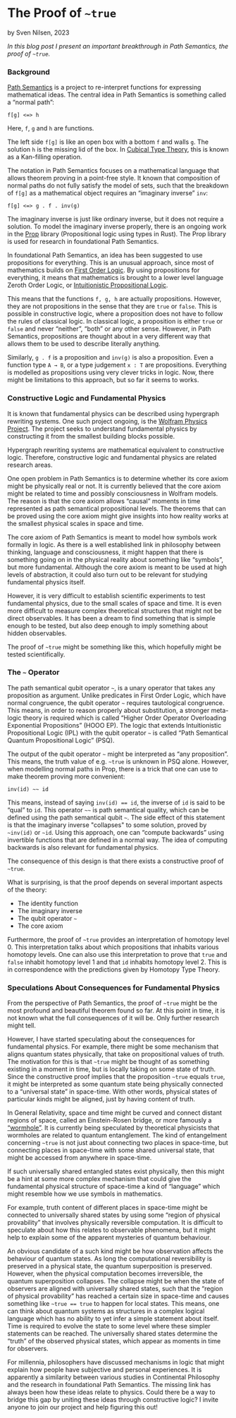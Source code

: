 # The Proof of `~true`
by Sven Nilsen, 2023

*In this blog post I present an important breakthrough in Path Semantics, the proof of `~true`.*

### Background

[Path Semantics](https://github.com/advancedresearch/path_semantics) is a project to re-interpret functions for expressing mathematical ideas.
The central idea in Path Semantics is something called a “normal path”:

```text
f[g] <=> h
```

Here, `f`, `g` and `h` are functions.

The left side `f[g]` is like an open box with a bottom `f` and walls `g`.
The solution `h` is the missing lid of the box.
In [Cubical Type Theory](https://ncatlab.org/nlab/show/cubical+type+theory), this is known as a Kan-filling operation.

The notation in Path Semantics focuses on a mathematical language that allows theorem proving in a point-free style.
It known that composition of normal paths do not fully satisfy the model of sets,
such that the breakdown of `f[g]` as a mathematical object requires an “imaginary inverse” `inv`:

```text
f[g] <=> g . f . inv(g)
```

The imaginary inverse is just like ordinary inverse, but it does not require a solution.
To model the imaginary inverse properly, there is an ongoing work in the [Prop](https://github.com/advancedresearch/prop) library (Propositional logic using types in Rust).
The Prop library is used for research in foundational Path Semantics.

In foundational Path Semantics, an idea has been suggested to use propositions for everything.
This is an unusual approach, since most of mathematics builds on [First Order Logic](https://en.wikipedia.org/wiki/First-order_logic).
By using propositions for everything, it means that mathematics is brought to a lower level language Zeroth Order Logic,
or [Intuitionistic Propositional Logic](https://en.wikipedia.org/wiki/Intuitionistic_logic).

This means that the functions `f, g, h` are actually propositions.
However, they are not propositions in the sense that they are `true` or `false`.
This is possible in constructive logic, where a proposition does not have to follow the rules of classical logic.
In classical logic, a proposition is either `true` or `false` and never “neither”, “both” or any other sense.
However, in Path Semantics, propositions are thought about in a very different way that allows them to be used to describe literally anything.

Similarly, `g . f` is a proposition and `inv(g)` is also a proposition.
Even a function type `A → B`, or a type judgement `x : T` are propositions.
Everything is modelled as propositions using very clever tricks in logic.
Now, there might be limitations to this approach, but so far it seems to works.

### Constructive Logic and Fundamental Physics

It is known that fundamental physics can be described using hypergraph rewriting systems.
One such project ongoing, is the [Wolfram Physics Project](https://wolframphysics.org/).
The project seeks to understand fundamental physics by constructing it from the smallest building blocks possible.

Hypergraph rewriting systems are mathematical equivalent to constructive logic.
Therefore, constructive logic and fundamental physics are related research areas.

One open problem in Path Semantics is to determine whether its core axiom might be physically real or not.
It is currently believed that the core axiom might be related to time and possibly consciousness in Wolfram models.
The reason is that the core axiom allows “causal” moments in time represented as path semantical propositional levels.
The theorems that can be proved using the core axiom might give insights into how reality works at the smallest physical scales in space and time.

The core axiom of Path Semantics is meant to model how symbols work formally in logic.
As there is a well established link in philosophy between thinking, language and consciousness,
it might happen that there is something going on in the physical reality about something like “symbols”, but more fundamental.
Although the core axiom is meant to be used at high levels of abstraction,
it could also turn out to be relevant for studying fundamental physics itself.

However, it is very difficult to establish scientific experiments to test fundamental physics,
due to the small scales of space and time.
It is even more difficult to measure complex theoretical structures that might not be direct observables.
It has been a dream to find something that is simple enough to be tested, but also deep enough to imply something about hidden observables.

The proof of `~true` might be something like this, which hopefully might be tested scientifically.

### The `~` Operator

The path semantical qubit operator `~`, is a unary operator that takes any proposition as argument.
Unlike predicates in First Order Logic, which have normal congruence, the qubit operator `~` requires tautological congruence.
This means, in order to reason properly about substitution, a stronger meta-logic theory is required which is called “Higher Order Operator Overloading Exponential Propositions” (HOOO EP).
The logic that extends Intuitionistic Propositional Logic (IPL) with the qubit operator `~` is called “Path Semantical Quantum Propositional Logic” (PSQ).

The output of the qubit operator `~` might be interpreted as “any proposition”.
This means, the truth value of e.g. `~true` is unknown in PSQ alone.
However, when modelling normal paths in Prop, there is a trick that one can use to make theorem proving more convenient:

```text
inv(id) ~~ id
```

This means, instead of saying `inv(id) == id`, the inverse of `id` is said to be “qual” to `id`.
This operator `~~` is path semantical quality, which can be defined using the path semantical qubit `~`.
The side effect of this statement is that the imaginary inverse "collapses" to some solution, proved by `~inv(id)` or `~id`.
Using this approach, one can “compute backwards” using invertible functions that are defined in a normal way.
The idea of computing backwards is also relevant for fundamental physics.

The consequence of this design is that there exists a constructive proof of `~true`.

What is surprising, is that the proof depends on several important aspects of the theory:

- The identity function
- The imaginary inverse
- The qubit operator `~`
- The core axiom

Furthermore, the proof of `~true` provides an interpretation of homotopy level 0.
This interpretation talks about which propositions that inhabits various homotopy levels.
One can also use this interpretation to prove that `true` and `false` inhabit homotopy level 1 and that `id` inhabits homotopy level 2.
This is in correspondence with the predictions given by Homotopy Type Theory.

### Speculations About Consequences for Fundamental Physics

From the perspective of Path Semantics, the proof of `~true` might be the most profound and beautiful theorem found so far.
At this point in time, it is not known what the full consequences of it will be. Only further research might tell.

However, I have started speculating about the consequences for fundamental physics.
For example, there might be some mechanism that aligns quantum states physically, that take on propositional values of truth.
The motivation for this is that `~true` might be thought of as something existing in a moment in time,
but is locally taking on some state of truth.
Since the constructive proof implies that the  proposition `~true` equals `true`,
it might be interpreted as some quantum state being physically connected to a “universal state” in space-time.
With other words, physical states of particular kinds might be aligned, just by having content of truth.

In General Relativity, space and time might be curved and connect distant regions of space,
called an Einstein-Rosen bridge, or more famously a [“wormhole”](https://en.wikipedia.org/wiki/Wormhole).
It is currently being speculated by theoretical physicists that wormholes are related to quantum entanglement.
The kind of entangelment concerning `~true` is not just about connecting two places in space-time,
but connecting places in space-time with some shared universal state, that might be accessed from anywhere in space-time.

If such universally shared entangled states exist physically,
then this might be a hint at some more complex mechanism that could give the fundamental physical structure
of space-time a kind of “language” which might resemble how we use symbols in mathematics.

For example, truth content of different places in space-time might be connected to universally
shared states by using some “region of physical provability” that involves physically reversible computation.
It is difficult to speculate about how this relates to observable phenomena,
but it might help to explain some of the apparent mysteries of quantum behaviour.

An obvious candidate of a such kind might be how observation affects the behaviour of quantum states.
As long the computational reversibility is preserved in a physical state,
the quantum superposition is preserved. However, when the physical computation becomes irreversible,
the quantum superposition collapses.
The collapse might be when the state of observers are aligned with universally shared states,
such that the “region of physical provability” has reached a certain size in space-time and causes something like
`~true == true` to happen for local states.
This means, one can think about quantum systems as structures in a complex logical language which has no ability
to yet infer a simple statement about itself. Time is required to evolve the state to some level where these simpler statements can be reached.
The universally shared states determine the “truth” of the observed physical states, which appear as moments in time for observers.

For millennia, philosophers have discussed mechanisms in logic that might explain how people have subjective and personal experiences.
It is apparently a similarity between various studies in Continental Philosophy and the research in foundational Path Semantics.
The missing link has always been how these ideas relate to physics.
Could there be a way to bridge this gap by uniting these ideas through constructive logic?
I invite anyone to join our project and help figuring this out!

